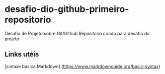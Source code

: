 # desafio-dio-github-primeiro-repositorio
Desafio de Projeto sobre Git/Github
Repósitorio criado para desafio do projeto

## Links utéis
[sintaxe basica Markdown] (https://www.markdownguide.org/basic-syntax)
